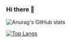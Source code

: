 ### Hi there 👋
![Anurag's GitHub stats](https://github-readme-stats.vercel.app/api?username=guisoares1&show_icons=true&theme=radical)

[![Top Langs](https://github-readme-stats.vercel.app/api/top-langs/?username=guisoares1&layout=compact)](https://github.com/anuraghazra/github-readme-stats)
<!--
**guisoares1/guisoares1** is a ✨ _special_ ✨ repository because its `README.md` (this file) appears on your GitHub profile.

Here are some ideas to get you started:

- 🔭 I’m currently working on ...
- 🌱 I’m currently learning ...
- 👯 I’m looking to collaborate on ...
- 🤔 I’m looking for help with ...
- 💬 Ask me about ...
- 📫 How to reach me: ...
- 😄 Pronouns: ...
- ⚡ Fun fact: ...
-->
